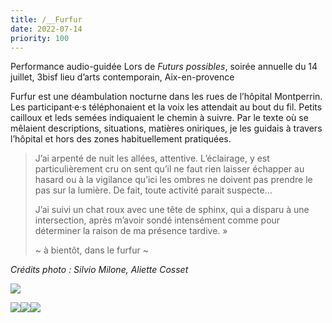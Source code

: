 ```yaml
---
title: /__Furfur
date: 2022-07-14
priority: 100
---
```

Performance audio-guidée
Lors de *Futurs possibles*, soirée annuelle du 14 juillet,
3bisf lieu d’arts contemporain, Aix-en-provence

Furfur est une déambulation nocturne dans les rues de l’hôpital Montperrin. Les participant·e·s téléphonaient et la voix les attendait au bout du fil. Petits cailloux et leds semées indiquaient le chemin à suivre.
Par le texte où se mêlaient descriptions, situations, matières oniriques, je les guidais à travers l’hôpital et hors des zones habituellement pratiquées.

> J’ai arpenté de nuit les allées, attentive.
> L’éclairage, y est particulièrement cru
> on sent
> qu’il ne faut rien laisser échapper au hasard
> ou à la vigilance
> qu’ici les ombres ne doivent pas prendre le pas sur la lumière.
> De fait,
> toute activité parait suspecte…
>
> J’ai suivi un chat roux avec une tête de sphinx,
> qui a disparu à une intersection, après m’avoir sondé intensément comme pour déterminer la raison de ma présence tardive. »
>
> \~ à bientôt, dans le furfur \~

*Crédits photo : Silvio Milone, Aliette Cosset*

![](src/assets/images/projects/furfur/0.jpg)

![](src/assets/images/projects/furfur/1.jpg)![](src/assets/images/projects/furfur/2.jpg)![](src/assets/images/projects/furfur/3.jpg)
